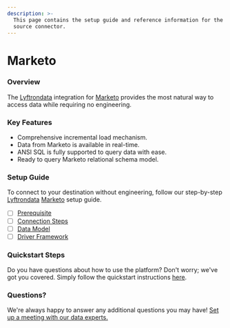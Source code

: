 ```yaml
---
description: >-
  This page contains the setup guide and reference information for the Marketo
  source connector.
---
```


# Marketo

### Overview

The [Lyftrondata](https://www.lyftrondata.com/) integration for [Marketo](None/) provides the most natural way to access data while requiring no engineering.

### Key Features

* Comprehensive incremental load mechanism.
* Data from Marketo is available in real-time.
* ANSI SQL is fully supported to query data with ease.
* Ready to query Marketo relational schema model.

### Setup Guide

To connect to your destination without engineering, follow our step-by-step [Lyftrondata](https://www.lyftrondata.com/) [Marketo](None/) setup guide.

* [ ] [Prerequisite](prerequisite.md)
* [ ] [Connection Steps](connection-steps.md)
* [ ] [Data Model](data-model/erd.md)
* [ ] [Driver Framework](driver-framework/)

### Quickstart Steps

Do you have questions about how to use the platform? Don't worry; we've got you covered. Simply follow the quickstart instructions [here](../../).

### Questions? <a href="#questions" id="questions"></a>

We're always happy to answer any additional questions you may have! [Set up a meeting with our data experts.](https://www.lyftrondata.com/book-a-meeting/)
